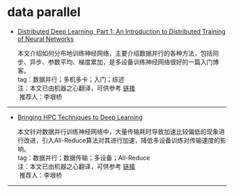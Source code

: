 # data parallel

* [Distributed Deep Learning, Part 1: An Introduction to Distributed Training of Neural Networks](http://engineering.skymind.io/distributed-deep-learning-part-1-an-introduction-to-distributed-training-of-neural-networks)
     
    本文介绍如何分布地训练神经网络，主要介绍数据并行的各种方法，包括同步、异步、参数平均、梯度累加，是多设备训练神经网络很好的一篇入门博客。<br>
    tag：数据并行；多机多卡；入门；综述<br>
    注：本文已由机器之心翻译，可供参考 [链接](https://www.jiqizhixin.com/articles/1529c920-78fa-49d5-8649-c5aed28efb9b)<br>
  推荐人：李垠桥
    
-----
* [Bringing HPC Techniques to Deep Learning](http://research.baidu.com/bringing-hpc-techniques-deep-learning/)
     
    本文针对数据并行训练神经网络中，大量传输耗时导致加速比较偏低的现象进行改进，引入All-Reduce算法对其进行加速，降低多设备训练对传输速度的影响。<br>
    tag：数据并行；数据传输；多设备；All-Reduce<br>
    注：本文已由机器之心翻译，可供参考 [链接](https://www.jiqizhixin.com/articles/61ad2d69-8eae-47b6-bcdd-fe2d853b7c20)<br>
  推荐人：李垠桥
    
-----
